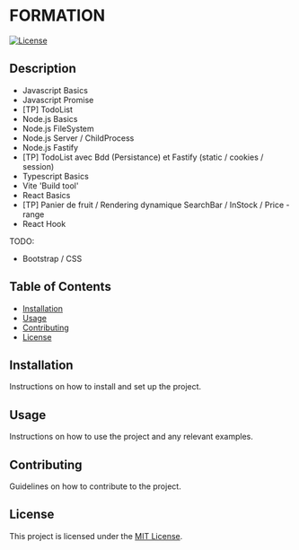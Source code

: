 # FORMATION

[![License](https://img.shields.io/badge/license-MIT-blue.svg)](LICENSE)

## Description

- Javascript Basics
- Javascript Promise
- [TP] TodoList
- Node.js Basics
- Node.js FileSystem
- Node.js Server / ChildProcess
- Node.js Fastify
- [TP] TodoList avec Bdd (Persistance) et Fastify (static / cookies / session)
- Typescript Basics
- Vite 'Build tool'
- React Basics
- [TP] Panier de fruit / Rendering dynamique SearchBar / InStock / Price - range
- React Hook

TODO:
- Bootstrap / CSS

## Table of Contents

- [Installation](#installation)
- [Usage](#usage)
- [Contributing](#contributing)
- [License](#license)

## Installation

Instructions on how to install and set up the project.

## Usage

Instructions on how to use the project and any relevant examples.

## Contributing

Guidelines on how to contribute to the project.

## License

This project is licensed under the [MIT License](LICENSE).
